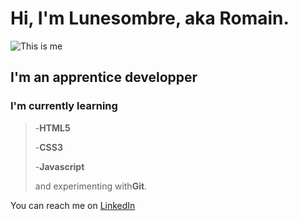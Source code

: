 
# Hi, I'm Lunesombre, aka Romain.

![This is me](Images/romain.jpg)

## I'm an apprentice developper


### I'm currently learning

> -**HTML5**
>
> -**CSS3**
>
> -**Javascript**
>
> and experimenting with**Git**.
>

You can reach me on [LinkedIn](https://www.linkedin.com/in/romain-touchet-d%C3%A9veloppeur-web/)


<!--
**Lunesombre/Lunesombre** is a ✨ _special_ ✨ repository because its `README.md` (this file) appears on your GitHub profile.

Here are some ideas to get you started:

- 🔭 I’m currently working on ...
- 🌱 I’m currently learning ...
- 👯 I’m looking to collaborate on ...
- 🤔 I’m looking for help with ...
- 💬 Ask me about ...
- 📫 How to reach me: ...
- 😄 Pronouns: ...
- ⚡ Fun fact: ...
-->
